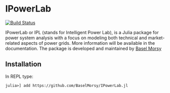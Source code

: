 # IPowerLab

[![Build Status](https://github.com/BaselMorsy/IPowerLab.jl/actions/workflows/CI.yml/badge.svg?branch=master)](https://github.com/BaselMorsy/IPowerLab.jl/actions/workflows/CI.yml?query=branch%3Amaster)

IPowerLab or IPL (stands for Intelligent Power Lab), is a Julia package for power system analysis with a focus on modeling both technical and market-related aspects of power grids. More information will be available in the documentation. The package is developed and maintained by [Basel Morsy](https://github.com/BaselMorsy)

## Installation

In REPL type:

`julia>] add https://github.com/BaselMorsy/IPowerLab.jl`
